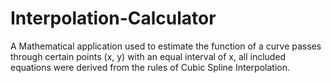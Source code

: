 # Interpolation-Calculator
A Mathematical application used to estimate the function of a curve passes through certain points (x, y) with an equal interval of x, all included equations were derived from the rules of Cubic Spline Interpolation.
